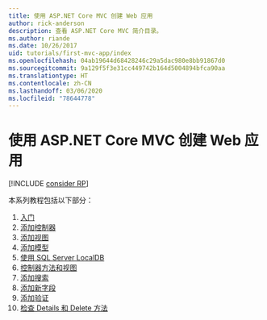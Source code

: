 ```yaml
---
title: 使用 ASP.NET Core MVC 创建 Web 应用
author: rick-anderson
description: 查看 ASP.NET Core MVC 简介目录。
ms.author: riande
ms.date: 10/26/2017
uid: tutorials/first-mvc-app/index
ms.openlocfilehash: 04ab19644d68428246c29a5dac980e8bb91867d0
ms.sourcegitcommit: 9a129f5f3e31cc449742b164d5004894bfca90aa
ms.translationtype: HT
ms.contentlocale: zh-CN
ms.lasthandoff: 03/06/2020
ms.locfileid: "78644778"
---
```

# <a name="create-a-web-app-with-aspnet-core-mvc"></a>使用 ASP.NET Core MVC 创建 Web 应用

[!INCLUDE [consider RP](~/includes/razor.md)]

本系列教程包括以下部分：

1. [入门](start-mvc.md)
1. [添加控制器](adding-controller.md)
1. [添加视图](adding-view.md)
1. [添加模型](adding-model.md)
1. [使用 SQL Server LocalDB](working-with-sql.md)
1. [控制器方法和视图](controller-methods-views.md)
1. [添加搜索](search.md)
1. [添加新字段](new-field.md)
1. [添加验证](validation.md)
1. [检查 Details 和 Delete 方法](details.md)

